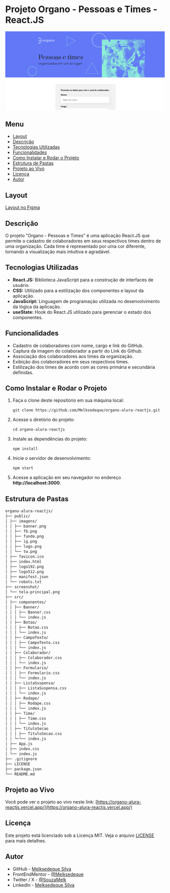 # Projeto Organo - Pessoas e Times - React.JS

![Tela Principal](./screenshot/tela-principal.png)

## Menu

- [Layout](#layout)
- [Descrição](#descrição)
- [Tecnologias Utilizadas](#tecnologias-utilizadas)
- [Funcionalidades](#funcionalidades)
- [Como Instalar e Rodar o Projeto](#como-instalar-e-rodar-o-projeto)
- [Estrutura de Pastas](#estrutura-de-pastas)
- [Projeto ao Vivo](#projeto-ao-vivo)
- [Licença](#licença)
- [Autor](#autor)

## Layout

[Layout no Figma](<https://www.figma.com/design/THdd84v1UUyQpYj99c5XPf/React%253A-desenvolvendo-com-JavaScript-%7C-Organo-(Community)>)

## Descrição

O projeto "Organo - Pessoas e Times" é uma aplicação React.JS que permite o cadastro de colaboradores em seus respectivos times dentro de uma organização. Cada time é representado por uma cor diferente, tornando a visualização mais intuitiva e agradável.

## Tecnologias Utilizadas

- **React.JS:** Biblioteca JavaScript para a construção de interfaces de usuário.
- **CSS:** Utilizado para a estilização dos componentes e layout da aplicação.
- **JavaScript:** Linguagem de programação utilizada no desenvolvimento da lógica da aplicação.
- **useState:** Hook do React.JS utilizado para gerenciar o estado dos componentes.

## Funcionalidades

- Cadastro de colaboradores com nome, cargo e link do GitHub.
- Captura da imagem do colaborador a partir do Link do Github.
- Associação dos colaboradores aos times da organização.
- Exibição dos colaboradores em seus respectivos times.
- Estilização dos times de acordo com as cores primária e secundária definidas.

## Como Instalar e Rodar o Projeto

1. Faça o clone deste repositório em sua máquina local:
   ```
   git clone https://github.com/Melksedeque/organo-alura-reactjs.git
   ```
2. Acesse o diretório do projeto:
   ```
   cd organo-alura-reactjs
   ```
3. Instale as dependências do projeto:
   ```
   npm install
   ```
4. Inicie o servidor de desenvolvimento:
   ```
   npm start
   ```
5. Acesse a aplicação em seu navegador no endereço **http://localhost:3000**.

## Estrutura de Pastas

```
organo-alura-reactjs/
├── public/
│ ├── imagens/
│ │ ├── banner.png
│ │ ├── fb.png
│ │ ├── fundo.png
│ │ ├── ig.png
│ │ ├── logo.png
│ │ └── tw.png
│ ├── favicon.ico
│ ├── index.html
│ ├── logo192.png
│ ├── logo512.png
│ ├── manifest.json
│ └── robots.txt
├── screenshot/
│ └── tela-principal.png
├── src/
│ ├── componentes/
│ │ ├── Banner/
│ │ │ ├── Banner.css
│ │ │ └── index.js
│ │ ├── Botao/
│ │ │ ├── Botao.css
│ │ │ └── index.js
│ │ ├── CampoTexto/
│ │ │ ├── CampoTexto.css
│ │ │ └── index.js
│ │ ├── Colaborador/
│ │ │ ├── Colaborador.css
│ │ │ └── index.js
│ │ ├── Formulario/
│ │ │ ├── Formulario.css
│ │ │ └── index.js
│ │ ├── ListaSuspensa/
│ │ │ ├── ListaSuspensa.css
│ │ │ └── index.js
│ │ ├── Rodape/
│ │ │ ├── Rodape.css
│ │ │ └── index.js
│ │ ├── Time/
│ │ │ ├── Time.css
│ │ │ └── index.js
│ │ ├── TituloSecao
│ │ │ ├── TituloSecao.css
│ │ └─└── index.js
│ ├── App.js
│ ├── index.css
│ └── index.js
├── .gitignore
├── LICENSE
├── package.json
└── README.md
```

## Projeto ao Vivo

Você pode ver o projeto ao vivo neste link: [https://organo-alura-reactjs.vercel.app/](https://organo-alura-reactjs.vercel.app/)

## Licença

Este projeto está licenciado sob a Licença MIT. Veja o arquivo [LICENSE](https://github.com/Melksedeque/organo-alura-reactjs?tab=MIT-1-ov-file) para mais detalhes.

## Autor

- GitHub - [Melksedeque Silva](https://github.com/Melksedeque/)
- FrontEndMentor - [@Melksedeque](https://www.frontendmentor.io/profile/Melksedeque)
- Twitter / X - [@SouzaMelk](https://x.com/SouzaMelk)
- LinkedIn - [Melksedeque Silva](https://www.linkedin.com/in/melksedeque-silva/)
